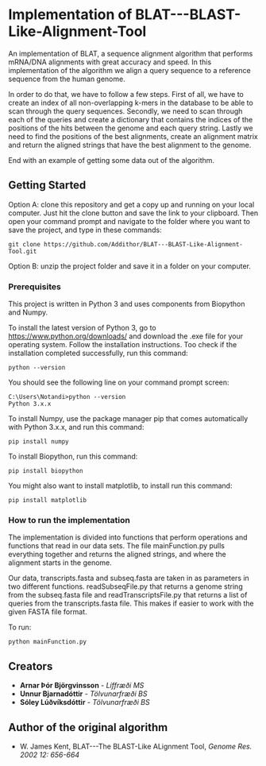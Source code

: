 # Implementation of BLAT---BLAST-Like-Alignment-Tool

An implementation of BLAT, a sequence alignment algorithm that performs mRNA/DNA alignments with great accuracy and speed. In this implementation of the algorithm we align a query sequence to a reference sequence from the human genome.

In order to do that, we have to follow a few steps. First of all, we have to create an index of all non-overlapping k-mers in the database to be able to scan through the query sequences. Secondly, we need to scan through each of the queries and create a dictionary that contains the indices of the positions of the hits between the genome and each query string. Lastly we need to find the positions of the best alignments, create an alignment matrix and return the aligned strings that have the best alignment to the genome.

End with an example of getting some data out of the algorithm.

## Getting Started

Option A: clone this repository and get a copy up and running on your local computer. Just hit the clone button and save the link to your clipboard. Then open your command prompt and navigate to the folder where you want to save the project, and type in these commands:
```
git clone https://github.com/Addithor/BLAT---BLAST-Like-Alignment-Tool.git
```

Option B: unzip the project folder and save it in a folder on your computer. 

### Prerequisites

This project is written in Python 3 and uses components from Biopython and Numpy.

To install the latest version of Python 3, go to https://www.python.org/downloads/ and download the .exe file for your operating system. Follow the installation instructions. Too check if the installation completed successfully, run this command:
```
python --version
```
You should see the following line on your command prompt screen: 
```
C:\Users\Notandi>python --version
Python 3.x.x
```
To install Numpy, use the package manager pip that comes automatically with Python 3.x.x, and run this command:
```
pip install numpy
```
To install Biopython, run this command:
```
pip install biopython
```
You might also want to install matplotlib, to install run this command:
```
pip install matplotlib
```

### How to run the implementation

The implementation is divided into functions that perform operations and functions that read in our data sets. The file mainFunction.py pulls everything together and returns the aligned strings, and where the alignment starts in the genome.

Our data, transcripts.fasta and subseq.fasta are taken in as parameters in two different functions. readSubseqFile.py that returns a genome string from the subseq.fasta file and readTranscriptsFile.py that returns a list of queries from the transcripts.fasta file. This makes if easier to work with the given FASTA file format.  

To run:
```
python mainFunction.py
```

## Creators

* **Arnar Þór Björgvinsson** - *Líffræði MS*
* **Unnur Bjarnadóttir** - *Tölvunarfræði BS*
* **Sóley Lúðvíksdóttir** - *Tölvunarfræði BS*

## Author of the original algorithm

* W. James Kent, BLAT---The BLAST-Like ALignment Tool, *Genome Res. 2002 12: 656-664*

